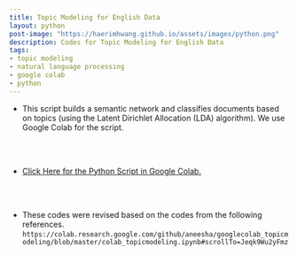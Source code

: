 ```yaml
---
title: Topic Modeling for English Data
layout: python
post-image: "https://haerimhwang.github.io/assets/images/python.png"
description: Codes for Topic Modeling for English Data
tags:
- topic modeling 
- natural language processing
- google colab
- python
---
```


* This script builds a semantic network and classifies documents based on topics (using the Latent Dirichlet Allocation (LDA) algorithm). We use Google Colab for the script.  
<br>
<br>

* [Click Here for the Python Script in Google Colab.](https://colab.research.google.com/drive/1oNov7SvYE6-UOJ2YlIhpYlNbQk8J2cMt?usp=sharing)
<br>
<br>

* These codes were revised based on the codes from the following references.  
   `https://colab.research.google.com/github/aneesha/googlecolab_topicmodeling/blob/master/colab_topicmodeling.ipynb#scrollTo=Jeqk9Wu2yFmz`
